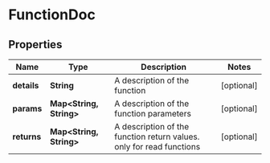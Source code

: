 

# FunctionDoc


## Properties

| Name | Type | Description | Notes |
|------------ | ------------- | ------------- | -------------|
|**details** | **String** | A description of the function |  [optional] |
|**params** | **Map&lt;String, String&gt;** | A description of the function parameters |  [optional] |
|**returns** | **Map&lt;String, String&gt;** | A description of the function return values. only for read functions |  [optional] |



